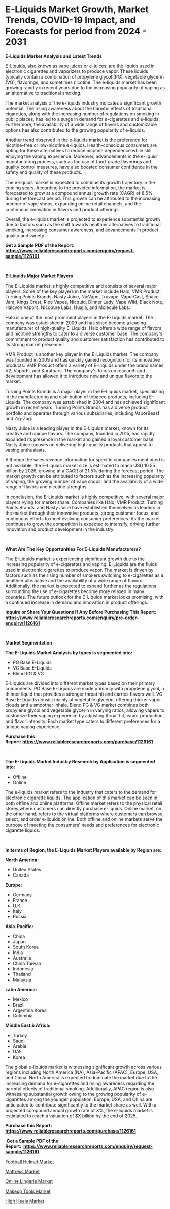 <p><h1>E-Liquids Market Growth, Market Trends, COVID-19 Impact, and Forecasts for period from 2024 - 2031</h1></p><p><strong>E-Liquids Market Analysis and Latest Trends</strong></p>
<p><p>E-Liquids, also known as vape juices or e-juices, are the liquids used in electronic cigarettes and vaporizers to produce vapor. These liquids typically contain a combination of propylene glycol (PG), vegetable glycerin (VG), flavorings, and sometimes nicotine. The e-liquids market has been growing rapidly in recent years due to the increasing popularity of vaping as an alternative to traditional smoking.</p><p>The market analysis of the e-liquids industry indicates a significant growth potential. The rising awareness about the harmful effects of traditional cigarettes, along with the increasing number of regulations on smoking in public places, has led to a surge in demand for e-cigarettes and e-liquids. Furthermore, the availability of a wide range of flavors and customizable options has also contributed to the growing popularity of e-liquids.</p><p>Another trend observed in the e-liquids market is the preference for nicotine-free or low-nicotine e-liquids. Health-conscious consumers are opting for these alternatives to reduce nicotine dependence while still enjoying the vaping experience. Moreover, advancements in the e-liquid manufacturing process, such as the use of food-grade flavorings and quality control measures, have also boosted consumer confidence in the safety and quality of these products.</p><p>The e-liquids market is expected to continue its growth trajectory in the coming years. According to the provided information, the market is forecasted to grow at a compound annual growth rate (CAGR) of 8.5% during the forecast period. This growth can be attributed to the increasing number of vape shops, expanding online retail channels, and the continuous innovation in flavors and product offerings.</p><p>Overall, the e-liquids market is projected to experience substantial growth due to factors such as the shift towards healthier alternatives to traditional smoking, increasing consumer awareness, and advancements in product quality and variety.</p></p>
<p><strong>Get a Sample PDF of the Report:&nbsp; <a href="https://www.reliableresearchreports.com/enquiry/request-sample/1126161">https://www.reliableresearchreports.com/enquiry/request-sample/1126161</a></strong></p>
<p>&nbsp;</p>
<p><strong>E-Liquids Major Market Players</strong></p>
<p><p>The E-Liquids market is highly competitive and consists of several major players. Some of the key players in the market include Halo, VMR Product, Turning Points Brands, Nasty Juice, NicVape, Truvape, VaporCast, Space Jam, Kings Crest, Ripe Vapes, Nicquid, Dinner Lady, Vape Wild, Black Note, Halcyon Vapors, Nicopure Labs, Huajia, and Molecule Labs.</p><p>Halo is one of the most prominent players in the E-Liquids market. The company was established in 2009 and has since become a leading manufacturer of high-quality E-Liquids. Halo offers a wide range of flavors and nicotine strengths to cater to a diverse customer base. The company's commitment to product quality and customer satisfaction has contributed to its strong market presence.</p><p>VMR Product is another key player in the E-Liquids market. The company was founded in 2009 and has quickly gained recognition for its innovative products. VMR Product offers a variety of E-Liquids under the brand names V2, VaporFi, and Karatbars. The company's focus on research and development has allowed it to introduce new and unique flavors to the market.</p><p>Turning Points Brands is a major player in the E-Liquids market, specializing in the manufacturing and distribution of tobacco products, including E-Liquids. The company was established in 2004 and has achieved significant growth in recent years. Turning Points Brands has a diverse product portfolio and operates through various subsidiaries, including VaporBeast and Zig-Zag.</p><p>Nasty Juice is a leading player in the E-Liquids market, known for its creative and unique flavors. The company, founded in 2015, has rapidly expanded its presence in the market and gained a loyal customer base. Nasty Juice focuses on delivering high-quality products that appeal to vaping enthusiasts.</p><p>Although the sales revenue information for specific companies mentioned is not available, the E-Liquids market size is estimated to reach USD 10.55 billion by 2026, growing at a CAGR of 21.5% during the forecast period. The market growth can be attributed to factors such as the increasing popularity of vaping, the growing number of vape shops, and the availability of a wide range of flavors and nicotine strengths.</p><p>In conclusion, the E-Liquids market is highly competitive, with several major players vying for market share. Companies like Halo, VMR Product, Turning Points Brands, and Nasty Juice have established themselves as leaders in the market through their innovative products, strong customer focus, and continuous efforts to meet evolving consumer preferences. As the market continues to grow, the competition is expected to intensify, driving further innovation and product development in the industry.</p></p>
<p>&nbsp;</p>
<p><strong>What Are The Key Opportunities For E-Liquids Manufacturers?</strong></p>
<p><p>The E-Liquids market is experiencing significant growth due to the increasing popularity of e-cigarettes and vaping. E-Liquids are the fluids used in electronic cigarettes to produce vapor. The market is driven by factors such as the rising number of smokers switching to e-cigarettes as a healthier alternative and the availability of a wide range of flavors. Additionally, the market is expected to expand further as the regulations surrounding the use of e-cigarettes become more relaxed in many countries. The future outlook for the E-Liquids market looks promising, with a continued increase in demand and innovation in product offerings.</p></p>
<p><strong>Inquire or Share Your Questions If Any Before Purchasing This Report: <a href="https://www.reliableresearchreports.com/enquiry/pre-order-enquiry/1126161">https://www.reliableresearchreports.com/enquiry/pre-order-enquiry/1126161</a></strong></p>
<p>&nbsp;</p>
<p><strong>Market Segmentation</strong></p>
<p><strong>The E-Liquids Market Analysis by types is segmented into:</strong></p>
<p><ul><li>PG Base E-Liquids</li><li>VG Base E-Liquids</li><li>Blend PG & VG</li></ul></p>
<p><p>E-Liquids are divided into different market types based on their primary components. PG Base E-Liquids are made primarily with propylene glycol, a thinner liquid that provides a stronger throat hit and carries flavors well. VG Base E-Liquids consist mainly of vegetable glycerin, offering thicker vapor clouds and a smoother inhale. Blend PG & VG market combines both propylene glycol and vegetable glycerin in varying ratios, allowing vapers to customize their vaping experience by adjusting throat hit, vapor production, and flavor intensity. Each market type caters to different preferences for a unique vaping experience.</p></p>
<p><strong>Purchase this Report:&nbsp;<a href="https://www.reliableresearchreports.com/purchase/1126161">https://www.reliableresearchreports.com/purchase/1126161</a></strong></p>
<p>&nbsp;</p>
<p><strong>The E-Liquids Market Industry Research by Application is segmented into:</strong></p>
<p><ul><li>Offline</li><li>Online</li></ul></p>
<p><p>The e-liquids market refers to the industry that caters to the demand for electronic cigarette liquids. The application of this market can be seen in both offline and online platforms. Offline market refers to the physical retail stores where customers can directly purchase e-liquids. Online market, on the other hand, refers to the virtual platforms where customers can browse, select, and order e-liquids online. Both offline and online markets serve the purpose of meeting the consumers' needs and preferences for electronic cigarette liquids.</p></p>
<p>&nbsp;</p>
<p><strong>In terms of Region, the E-Liquids Market Players available by Region are:</strong></p>
<p>
    <p> <strong> North America: </strong>
        <ul>
            <li>United States</li>
            <li>Canada</li>
        </ul>
        </p> 
    <p> <strong> Europe: </strong>
        <ul>
            <li>Germany</li>
            <li>France</li>
            <li>U.K.</li>
            <li>Italy</li>
            <li>Russia</li>
        </ul>
        </p> 
    <p> <strong> Asia-Pacific: </strong>
        <ul>
            <li>China</li>
            <li>Japan</li>
            <li>South Korea</li>
            <li>India</li>
            <li>Australia</li>
            <li>China Taiwan</li>
            <li>Indonesia</li>
            <li>Thailand</li>
            <li>Malaysia</li>
        </ul>
        </p> 
    <p> <strong> Latin America: </strong>
        <ul>
            <li>Mexico</li>
            <li>Brazil</li>
            <li>Argentina Korea</li>
            <li>Colombia</li>
        </ul>
        </p> 
    <p> <strong> Middle East & Africa: </strong>
        <ul>
            <li>Turkey</li>
            <li>Saudi</li>
            <li>Arabia</li>
            <li>UAE</li>
            <li>Korea</li>
        </ul>
    </p>
    </p>
<p><p>The global e-liquids market is witnessing significant growth across various regions including North America (NA), Asia-Pacific (APAC), Europe, USA, and China. North America is expected to dominate the market due to the increasing demand for e-cigarettes and rising awareness regarding the harmful effects of traditional smoking. Additionally, APAC region is also witnessing substantial growth owing to the growing popularity of e-cigarettes among the younger population. Europe, USA, and China are anticipated to contribute significantly to the market share as well. With a projected compound annual growth rate of X%, the e-liquids market is estimated to reach a valuation of $X billion by the end of 2025.</p></p>
<p><strong>Purchase this Report: <a href="https://www.reliableresearchreports.com/purchase/1126161">https://www.reliableresearchreports.com/purchase/1126161</a></strong></p>
<p>&nbsp;<strong>Get a Sample PDF of the Report:&nbsp;&nbsp;<a href="https://www.reliableresearchreports.com/enquiry/request-sample/1126161">https://www.reliableresearchreports.com/enquiry/request-sample/1126161</a></strong></p>
<p><strong></strong></p>
<p><p><a href="https://github.com/kholmovskayalyudmila/Market-Research-Report-List-2/blob/main/football-helmet-market.md">Football Helmet Market</a></p><p><a href="https://github.com/zebdakicsin/Market-Research-Report-List-2/blob/main/mattress-market.md">Mattress Market</a></p><p><a href="https://github.com/sofyaavrova/Market-Research-Report-List-2/blob/main/online-lingerie-market.md">Online Lingerie Market</a></p><p><a href="https://github.com/Krish2023na/Market-Research-Report-List-2/blob/main/makeup-tools-market.md">Makeup Tools Market</a></p><p><a href="https://github.com/merzlyukov93/Market-Research-Report-List-2/blob/main/high-heels-market.md">High Heels Market</a></p></p>